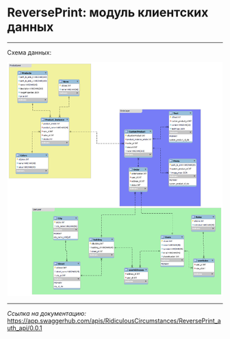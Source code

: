 # ReversePrint: модуль клиентских данных

---

Схема данных:

![schema](./1iter.png)

---
_Ссылка на документацию:_ https://app.swaggerhub.com/apis/RidiculousCircumstances/ReversePrint_auth_api/0.0.1